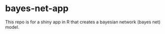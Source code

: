 # bayes-net-app
This repo is for a shiny app in R that creates a bayesian network (bayes net) model.
